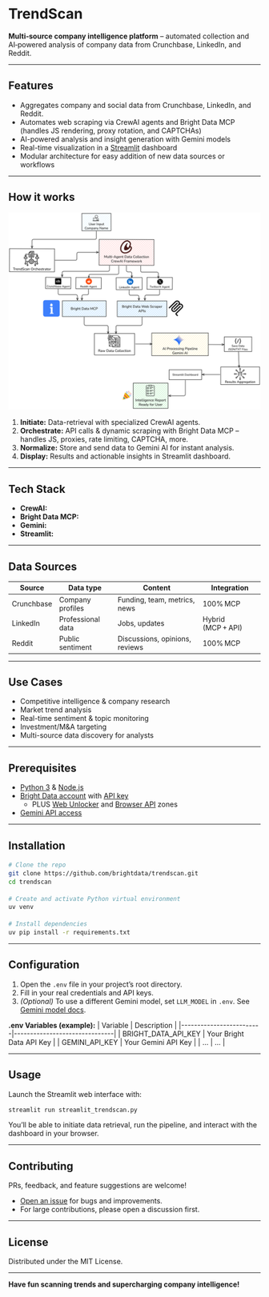 # TrendScan 

**Multi‑source company intelligence platform** – automated collection and AI‑powered analysis of company data from Crunchbase, LinkedIn, and Reddit.

---

## Features

- Aggregates company and social data from Crunchbase, LinkedIn, and Reddit.
- Automates web scraping via CrewAI agents and Bright Data MCP (handles JS rendering, proxy rotation, and CAPTCHAs)
- AI-powered analysis and insight generation with Gemini models
- Real-time visualization in a [Streamlit](https://streamlit.io/) dashboard
- Modular architecture for easy addition of new data sources or workflows

---

## How it works

<img src="https://github.com/brightdata/trendscan/blob/main/assets/trendscan-flowchart.png" width="800" alt="Architecture Diagram" />

1. **Initiate:** Data-retrieval with specialized CrewAI agents.
2. **Orchestrate:** API calls & dynamic scraping with Bright Data MCP – handles JS, proxies, rate limiting, CAPTCHA, more.
3. **Normalize:** Store and send data to Gemini AI for instant analysis.
4. **Display:** Results and actionable insights in Streamlit dashboard.

---

## Tech Stack
- **CrewAI:** 
- **Bright Data MCP:**
- **Gemini:** 
- **Streamlit:** 

---

## Data Sources

| Source      | Data type           | Content                          | Integration         |
|-------------|---------------------|----------------------------------|---------------------|
| Crunchbase  | Company profiles    | Funding, team, metrics, news     | 100% MCP            |
| LinkedIn    | Professional data   | Jobs, updates                    | Hybrid (MCP + API)  |
| Reddit      | Public sentiment    | Discussions, opinions, reviews   | 100% MCP            |


---

## Use Cases

- Competitive intelligence & company research  
- Market trend analysis  
- Real-time sentiment & topic monitoring  
- Investment/M&A targeting  
- Multi-source data discovery for analysts

---

## Prerequisites

- [Python 3](https://www.python.org/downloads/) & [Node.js](https://nodejs.org/en/download)  
- [Bright Data account](https://brightdata.com/) with [API key](https://docs.brightdata.com/api-reference/authentication)  
    - PLUS [Web Unlocker](https://docs.brightdata.com/scraping-automation/web-unlocker/quickstart) and [Browser API](https://docs.brightdata.com/scraping-automation/scraping-browser/quickstart) zones  
- [Gemini API access](https://aistudio.google.com/u/0/apikey)

---

## Installation

```bash
# Clone the repo
git clone https://github.com/brightdata/trendscan.git
cd trendscan

# Create and activate Python virtual environment
uv venv

# Install dependencies
uv pip install -r requirements.txt
```

---

## Configuration

1. Open the `.env` file in your project’s root directory.
2. Fill in your real credentials and API keys.
3. *(Optional)* To use a different Gemini model, set `LLM_MODEL` in `.env`.
   See [Gemini model docs](https://ai.google.dev/gemini-api/docs/models).

**.env Variables (example):**
| Variable                | Description                   |
|-------------------------|-------------------------------|
| BRIGHT_DATA_API_KEY     | Your Bright Data API Key      |
| GEMINI_API_KEY          | Your Gemini API Key           |
| ...                     | ...                           |


---

## Usage

Launch the Streamlit web interface with:

```bash
streamlit run streamlit_trendscan.py
```

You’ll be able to initiate data retrieval, run the pipeline, and interact with the dashboard in your browser.

---

## Contributing

PRs, feedback, and feature suggestions are welcome!  
- [Open an issue](https://github.com/brightdata/trendscan/issues) for bugs and improvements.
- For large contributions, please open a discussion first.

---

## License

Distributed under the MIT License.

---

**Have fun scanning trends and supercharging company intelligence!**
